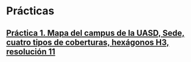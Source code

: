 # Prácticas

## [Práctica 1. Mapa del campus de la UASD, Sede, cuatro tipos de coberturas, hexágonos H3, resolución 11](practica-01.md)
